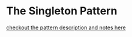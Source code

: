 # The Singleton Pattern
[checkout the pattern description and notes here](https://github.com/JoanaMota/DesignPatterns/wiki/The-Singleton-Pattern)